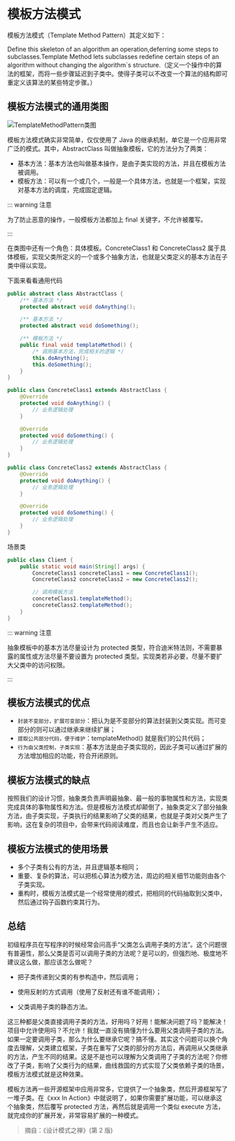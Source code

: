 # 模板方法模式

模板方法模式（Template  Method Pattern）其定义如下：

Define this skeleton of an algorithm an operation,deferring some steps to subclasses.Template Method lets subclasses redefine certain steps of an algorithm without changing the algorithm`s structure.（定义一个操作中的算法的框架，而将一些步骤延迟到子类中。使得子类可以不改变一个算法的结构即可重定义该算法的某些特定步骤。）

## 模板方法模式的通用类图

<img :src="$withBase('/img/java/design/TemplateMethodPattern类图.png')" alt="TemplateMethodPattern类图" />

模板方法模式确实非常简单，仅仅使用了 Java 的继承机制，单它是一个应用非常广泛的模式。其中，AbstractClass 叫做抽象模板，它的方法分为了两类：

* 基本方法：基本方法也叫做基本操作，是由子类实现的方法，并且在模板方法被调用。
* 模板方法：可以有一个或几个，一般是一个具体方法，也就是一个框架，实现对基本方法的调度，完成固定逻辑。

::: warning 注意

为了防止恶意的操作，一般模板方法都加上 final 关键字，不允许被覆写。

:::

在类图中还有一个角色：具体模板。ConcreteClass1 和 ConcreteClass2 属于具体模板，实现父类所定义的一个或多个抽象方法，也就是父类定义的基本方法在子类中得以实现。

下面来看看通用代码

``` java
public abstract class AbstractClass {
	/** 基本方法 */
	protected abstract void doAnything();

	/** 基本方法 */
	protected abstract void doSomething();

	/** 模板方法 */
	public final void templateMethod() {
		/* 调用基本方法，完成相关的逻辑 */
		this.doAnything();
		this.doSomething();
	}
}
```

``` java
public class ConcreteClass1 extends AbstractClass {
	@Override
	protected void doAnything() {
		// 业务逻辑处理
	}

	@Override
	protected void doSomething() {
		// 业务逻辑处理
	}
}
```

``` java
public class ConcreteClass2 extends AbstractClass {
	@Override
	protected void doAnything() {
		// 业务逻辑处理
	}

	@Override
	protected void doSomething() {
		// 业务逻辑处理
	}
}
```

场景类

``` java
public class Client {
	public static void main(String[] args) {
		ConcreteClass1 concreteClass1 = new ConcreteClass1();
		ConcreteClass2 concreteClass2 = new ConcreteClass2();

		// 调用模板方法
		concreteClass1.templateMethod();
		concreteClass2.templateMethod();
	}
}
```

::: warning 注意

抽象模板中的基本方法尽量设计为 protected 类型，符合迪米特法则，不需要暴露的属性或方法尽量不要设置为 protected 类型。实现类若非必要，尽量不要扩大父类中的访问权限。

:::

## 模板方法模式的优点

* `封装不变部分，扩展可变部分`：把认为是不变部分的算法封装到父类实现。而可变部分的则可以通过继承来继续扩展；
* `提取公共部分代码，便于维护`：templateMethod() 就是我们的公共代码；
* `行为由父类控制，子类实现`：基本方法是由子类实现的，因此子类可以通过扩展的方法增加相应的功能，符合开闭原则。

## 模板方法模式的缺点

按照我们的设计习惯，抽象类负责声明最抽象、最一般的事物属性和方法，实现类完成具体的事物属性和方法。但是模板方法模式却颠倒了，抽象类定义了部分抽象方法，由子类实现，子类执行的结果影响了父类的结果，也就是子类对父类产生了影响，这在复杂的项目中，会带来代码阅读难度，而且也会让新手产生不适应。

## 模板方法模式的使用场景

* 多个子类有公有的方法，并且逻辑基本相同；
* 重要、复杂的算法，可以把核心算法为模方法，周边的相关细节功能则由各个子类实现。
* 重构时，模板方法模式是一个经常使用的模式，把相同的代码抽取到父类中，然后通过钩子函数约束其行为。

## 总结

初级程序员在写程序的时候经常会问高手“父类怎么调用子类的方法”。这个问题很有普遍性，那么父类是否可以调用子类的方法呢？是可以的，但强烈地、极度地不建议这么做，那应该怎么做呢？

* 把子类传递到父类的有参构造中，然后调用；

* 使用反射的方式调用（使用了反射还有谁不能调用）；

* 父类调用子类的静态方法。

这三种都是父类直接调用子类的方法，好用吗？好用！能解决问题了吗？能解决！项目中允许使用吗？不允许！我就一直没有搞懂为什么要用父类调用子类的方法。如果一定要调用子类，那么为什么要继承它呢？搞不懂。其实这个问题可以换个角度去理解，父类建立框架，子类在重写了父类的部分的方法后，再调用从父类继承的方法，产生不同的结果。这是不是也可以理解为父类调用了子类的方法呢？你修改了子类，影响了父类行为的结果，曲线救国的方式实现了父类依赖子类的场景，模板方法模式就是这种效果。

模板方法再一些开源框架中应用非常多，它提供了一个抽象类，然后开源框架写了一堆子类。在《xxx In Action》中就说明了，如果你需要扩展功能，可以继承这个抽象类，然后覆写 protected 方法，再然后就是调用一个类似 execute 方法，就完成你的扩展开发，非常容易扩展的一种模式。


> 摘自：《设计模式之禅》(第 2 版)

